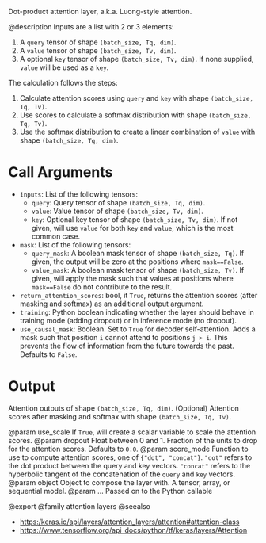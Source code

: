 Dot-product attention layer, a.k.a. Luong-style attention.

@description
Inputs are a list with 2 or 3 elements:
1. A `query` tensor of shape `(batch_size, Tq, dim)`.
2. A `value` tensor of shape `(batch_size, Tv, dim)`.
3. A optional `key` tensor of shape `(batch_size, Tv, dim)`. If none
    supplied, `value` will be used as a `key`.

The calculation follows the steps:
1. Calculate attention scores using `query` and `key` with shape
    `(batch_size, Tq, Tv)`.
2. Use scores to calculate a softmax distribution with shape
    `(batch_size, Tq, Tv)`.
3. Use the softmax distribution to create a linear combination of `value`
    with shape `(batch_size, Tq, dim)`.

# Call Arguments
- `inputs`: List of the following tensors:
    - `query`: Query tensor of shape `(batch_size, Tq, dim)`.
    - `value`: Value tensor of shape `(batch_size, Tv, dim)`.
    - `key`: Optional key tensor of shape `(batch_size, Tv, dim)`. If
        not given, will use `value` for both `key` and `value`, which is
        the most common case.
- `mask`: List of the following tensors:
    - `query_mask`: A boolean mask tensor of shape `(batch_size, Tq)`.
        If given, the output will be zero at the positions where
        `mask==False`.
    - `value_mask`: A boolean mask tensor of shape `(batch_size, Tv)`.
        If given, will apply the mask such that values at positions
         where `mask==False` do not contribute to the result.
- `return_attention_scores`: bool, it `True`, returns the attention scores
    (after masking and softmax) as an additional output argument.
- `training`: Python boolean indicating whether the layer should behave in
    training mode (adding dropout) or in inference mode (no dropout).
- `use_causal_mask`: Boolean. Set to `True` for decoder self-attention. Adds
    a mask such that position `i` cannot attend to positions `j > i`.
    This prevents the flow of information from the future towards the
    past. Defaults to `False`.

# Output
Attention outputs of shape `(batch_size, Tq, dim)`.
(Optional) Attention scores after masking and softmax with shape
    `(batch_size, Tq, Tv)`.

@param use_scale If `True`, will create a scalar variable to scale the
    attention scores.
@param dropout Float between 0 and 1. Fraction of the units to drop for the
    attention scores. Defaults to `0.0`.
@param score_mode Function to use to compute attention scores, one of
    `{"dot", "concat"}`. `"dot"` refers to the dot product between the
    query and key vectors. `"concat"` refers to the hyperbolic tangent
    of the concatenation of the `query` and `key` vectors.
@param object Object to compose the layer with. A tensor, array, or sequential model.
@param ... Passed on to the Python callable

@export
@family attention layers
@seealso
+ <https:/keras.io/api/layers/attention_layers/attention#attention-class>
+ <https://www.tensorflow.org/api_docs/python/tf/keras/layers/Attention>
